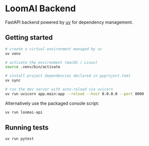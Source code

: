 # LoomAI Backend

FastAPI backend powered by [uv](https://github.com/astral-sh/uv) for dependency management.

## Getting started

```bash
# create a virtual environment managed by uv
uv venv

# activate the environment (macOS / Linux)
source .venv/bin/activate

# install project dependencies declared in pyproject.toml
uv sync

# run the dev server with auto-reload via uvicorn
uv run uvicorn app.main:app --reload --host 0.0.0.0 --port 8000
```

Alternatively use the packaged console script:

```bash
uv run loomai-api
```

## Running tests

```bash
uv run pytest
```
